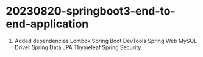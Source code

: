 # 20230820-springboot3-end-to-end-application
1. Added dependencies
   Lombok
   Spring Boot DevTools
   Spring Web
   MySQL Driver
   Spring Data JPA
   Thymeleaf
   Spring Security
